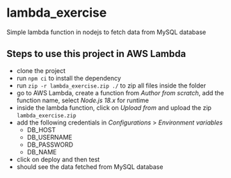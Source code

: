 # lambda_exercise
Simple lambda function in nodejs to fetch data from MySQL database

## Steps to use this project in AWS Lambda
- clone the project
- run `npm ci` to install the dependency
- run `zip -r lambda_exercise.zip ./` to zip all files inside the folder
- go to AWS Lambda, create a function from _Author from scratch_, add the function name, select _Node.js 18.x_ for runtime
- inside the lambda function, click on _Upload from_ and upload the zip `lambda_exercise.zip`
- add the following credentials in _Configurations_ > _Environment variables_
  - DB_HOST
  - DB_USERNAME
  - DB_PASSWORD
  - DB_NAME
- click on deploy and then test
- should see the data fetched from MySQL database
